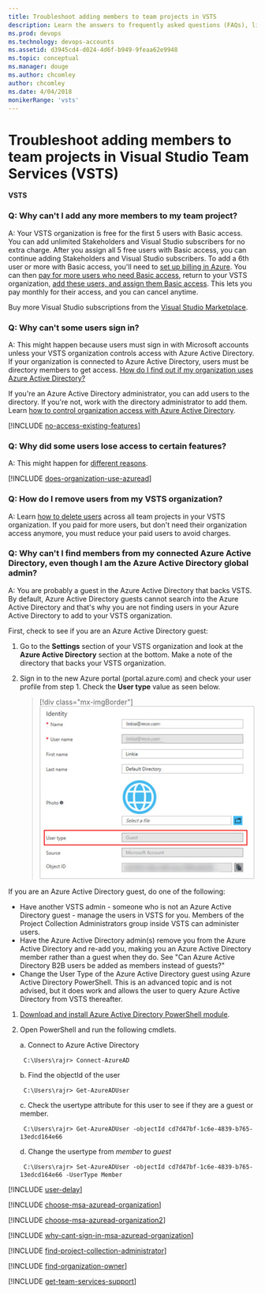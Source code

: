 ```yaml
---
title: Troubleshoot adding members to team projects in VSTS
description: Learn the answers to frequently asked questions (FAQs), like how to add more members to your team project, help users sign in, remove users, and more
ms.prod: devops
ms.technology: devops-accounts
ms.assetid: d3945cd4-d024-4d6f-b949-9feaa62e9948
ms.topic: conceptual
ms.manager: douge
ms.author: chcomley
author: chcomley
ms.date: 4/04/2018
monikerRange: 'vsts'
---
```

# Troubleshoot adding members to team projects in Visual Studio Team Services (VSTS)

**VSTS**

<a name="cant-add-users"></a>

### Q:	Why can't I add any more members to my team project?

A:	Your VSTS organization is free for the first 5 users with Basic access. 
You can add unlimited Stakeholders and Visual Studio subscribers for no extra charge. 
After you assign all 5 free users with Basic access, 
you can continue adding Stakeholders and Visual Studio subscribers. 
To add a 6th user or more with Basic access, 
you'll need to [set up billing in Azure](../../organizations/billing/set-up-billing-for-your-organization-vs.md). 
You can then [pay for more users who need Basic access](../../organizations/billing/buy-basic-access-add-users.md), 
return to your VSTS organization, 
[add these users, and assign them Basic access](add-organization-users-from-user-hub.md). 
This lets you pay monthly for their access, and you can cancel anytime.

Buy more Visual Studio subscriptions from the [Visual Studio Marketplace](https://marketplace.visualstudio.com/subscriptions).

<a name="WhyCantSignIn"></a>

### Q:	Why can't some users sign in?

A:	This might happen because users must 
sign in with Microsoft accounts 
unless your VSTS organization 
controls access with Azure Active Directory. 
If your organization is connected to Azure Active Directory, 
users must be directory members to get access. 
[How do I find out if my organization uses Azure Active Directory?](#ConnectedDirectory) 

If you're an Azure Active Directory administrator, 
you can add users to the directory. If you're not, 
work with the directory administrator to add them. 
Learn [how to control organization access with Azure Active Directory](access-with-azure-ad.md).

<a name="feature-access"></a>

[!INCLUDE [no-access-existing-features](../../_shared/qa-no-access-existing-features.md)]

### Q:	 Why did some users lose access to certain features?

A:	This might happen for [different reasons](faq-add-delete-users.md#stopped-features).  

<a name="ConnectedDirectory"></a>

[!INCLUDE [does-organization-use-azuread](../../_shared/qa-does-organization-use-azuread.md)]

<a name="RemovePeople"></a>

### Q:	How do I remove users from my VSTS organization?

A:	Learn [how to delete users](delete-organization-users.md) 
across all team projects in your VSTS organization. 
If you paid for more users, but don't need their organization access
anymore, you must reduce your paid users to avoid charges.

### Q: Why can't I find members from my connected Azure Active Directory, even though I am the Azure Active Directory global admin?

A: You are probably a guest in the Azure Active Directory that backs VSTS. By default, Azure Active Directory guests cannot search into the Azure Active Directory and that's why you are not finding users in your Azure Active Directory to add to your VSTS organization.

First, check to see if you are an Azure Active Directory guest:

1. Go to the **Settings** section of your VSTS organization and look at the **Azure Active Directory** section at the bottom. Make a note of the directory that backs your VSTS organization.
2. Sign in to the new Azure portal (portal.azure.com) and check your user profile from step 1. Check the **User type** value as seen below.

   > [!div class="mx-imgBorder"] 
![Check user type in Azure portal](_img/faq/check-user-type-in-Azure-portal.png)

If you are an Azure Active Directory guest, do one of the following:

* Have another VSTS admin - someone who is not an Azure Active Directory guest - manage the users in VSTS for you. Members of the Project Collection Administrators group inside VSTS can administer users.
* Have the Azure Active Directory admin(s) remove you from the Azure Active Directory and re-add you, making you an Azure Active Directory member rather than a guest when they do. See "Can Azure Active Directory B2B users be added as members instead of guests?"
* Change the User Type of the Azure Active Directory guest using Azure Active Directory PowerShell. This is an advanced topic and is not advised, but it does work and allows the user to query Azure Active Directory from VSTS thereafter. 
1. [Download and install Azure Active Directory PowerShell module](https://docs.microsoft.com/en-us/powershell/module/azuread/?view=azureadps-2.0).
2. Open PowerShell and run the following cmdlets.

    a. Connect to Azure Active Directory

        C:\Users\rajr> Connect-AzureAD

    b. Find the objectId of the user
    
        C:\Users\rajr> Get-AzureADUser

    c. Check the usertype attribute for this user to see if they are a guest or member.
    
        C:\Users\rajr> Get-AzureADUser -objectId cd7d47bf-1c6e-4839-b765-13edcd164e66

    d. Change the usertype from *member* to *guest*

        C:\Users\rajr> Set-AzureADUser -objectId cd7d47bf-1c6e-4839-b765-13edcd164e66 -UserType Member


<a name="users-delay"></a>

[!INCLUDE [user-delay](../../_shared/qa-user-delay.md)]

<a name="ChooseOrgAcctMSAcct"></a>

[!INCLUDE [choose-msa-azuread-organization](../../_shared/qa-choose-msa-azuread-organization.md)]

[!INCLUDE [choose-msa-azuread-organization2](../../_shared/qa-choose-msa-azuread-organization2.md)]

[!INCLUDE [why-cant-sign-in-msa-azuread-organization](../../_shared/qa-why-cant-sign-in-msa-azuread-organization.md)]

<a name="find-pca-owner"></a>

[!INCLUDE [find-project-collection-administrator](../../_shared/qa-find-project-collection-administrator.md)]

[!INCLUDE [find-organization-owner](../../_shared/qa-find-organization-owner.md)]

<a name="get-support"></a>

[!INCLUDE [get-team-services-support](../../_shared/qa-get-vsts-support.md)]

